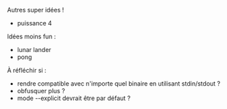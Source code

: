 Autres super idées !

- puissance 4

Idées moins fun :

- lunar lander
- pong

À réfléchir si :

- rendre compatible avec n'importe quel binaire en utilisant stdin/stdout ?
- obfusquer plus ?
- mode --explicit devrait être par défaut ?
